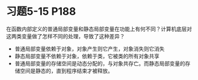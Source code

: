 # 习题5-15 P188
在函数内部定义的普通局部变量和静态局部变量在功能上有何不同？计算机底层对这两类变量做了怎样不同的处理，导致了这种差异？

- 普通局部变量依赖于对象，对象产生则它产生，对象消失则它消失
- 静态局部变量不依赖于对象，依赖于类，它被类的所有对象共享
- 普通局部变量的存储空间是动态分配的，与对象共存亡。而静态局部变量的存储空间是静态的，直到程序结束才被释放。


